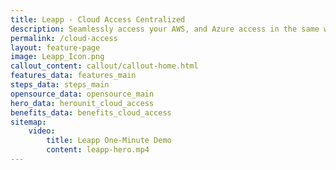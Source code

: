 ```yaml
---
title: Leapp - Cloud Access Centralized
description: Seamlessly access your AWS, and Azure access in the same way. All, in a single click. No matter the IAM access method, have a unique workflow to access the Cloud. Okta, One Login, AWS SSO, Gsuite, and more included.
permalink: /cloud-access
layout: feature-page
image: Leapp_Icon.png
callout_content: callout/callout-home.html
features_data: features_main
steps_data: steps_main
opensource_data: opensource_main
hero_data: herounit_cloud_access
benefits_data: benefits_cloud_access
sitemap:
    video:
        title: Leapp One-Minute Demo
        content: leapp-hero.mp4
---
```

